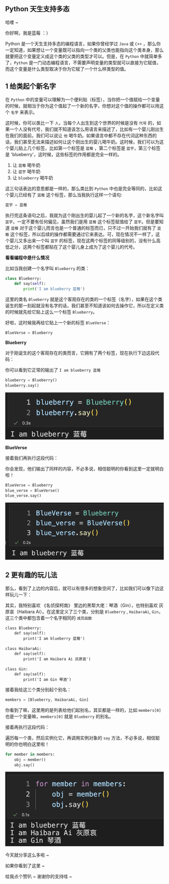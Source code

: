 ## Python 天生支持多态

哈喽 ~ 

你好啊，我是蓝莓 ：）

Python 是一个天生支持多态的编程语言，如果你曾经学过 `Java` 或 `C++` ，那么你一定知道，如果想让一个变量既可以指向一个类的父类也能指向这个类本身，那么就要把这个变量定义成这个类的父类的类型才可以。但是，在 `Python` 中就简单多了，`Python` 是一门动态编程语言，不需要声明变量的类型就可以直接为它赋值，而这个变量是什么类型取决于你为它赋了一个什么样类型的值。



## 1 给类起个新名字

在  `Python`  中的变量可以理解为一个便利贴（标签），当你把一个值赋给一个变量的时候，就相当于你为这个值起了一个新的名字，你想对这个值的操作都可以用这个 `名字` 来表示。

这时候，你可以类比一下 `人`，当每个人出生到这个世界的时候是没有 `代号` 的，如果一个人没有代号，我们就不知道该怎么用语言来描述了，比如有一个婴儿刚出生在我们的面前。我们可以说让 `他` 喝牛奶。如果语言中都不存在代词这种东西的话，我们甚至无法来描述如何让这个刚出生的婴儿喝牛奶。这时候，我们可以为这个婴儿贴上几个标签，比如第一个标签是 `蓝莓` ，第二个标签是 `蓝宇`，第三个标签是 'blueberry'，这时候，这些标签的作用都是完全一样的。

1. 让 `蓝莓` 喝牛奶
2. 让 `蓝宇` 喝牛奶
3. 让 `blueberry` 喝牛奶

这三句话表达的意思都是一样的，那么类比到 `Python` 中也是完全等同的，比如这个婴儿已经有了 `蓝莓` 这个标签，那么当我执行这样一个语句:

```python
蓝宇 = 蓝莓
```

执行完这条语句之后，我就为这个刚出生的婴儿起了一个新的名字，这个新名字叫 `蓝宇`，一定不要有任何偏见，虽然我们是用 `蓝莓` 这个标签赋值给了 `蓝宇`。但是要知道 `蓝莓` 对于这个婴儿而言也是一个普通的标签而已，只不过一开始我们就有了 `蓝莓` 这个标签，所以后续的操作都需要通过它来表达。可，现在情况不一样了，这个婴儿又多出来一个叫 `蓝宇` 的标签，现在这两个标签的同等级别的，没有什么高低之分，这两个标签都贴在了这个婴儿身上成为了这个婴儿的代号。

**看看编程中是什么情况**

比如当我创建一个名字叫 `Blueberry` 的类：

```python
class Blueberry:
    def say(self):
        print('I am blueberry 蓝莓')
```

这里的类名 `Blueberry` 就是这个客观存在的类的一个标签（名字），如果在这个类诞生的那一刻起就没有名字的话，我们甚至不知道该如何去操作它，所以在定义类的时候就先给它贴上这么一个标签 `Blueberry`。

好啦，这时候我再给它贴上一个新的标签 `BlueVerse`：

```python
BlueVerse = Blueberry
```



**Blueberry**

对于刚诞生的这个客观存在的类而言，它拥有了两个标签，现在执行下边这段代码：

你可以看到它正常的输出了 `I am blueberry 蓝莓`

```python
blueberry = Blueberry()
blueberry.say()
```

![image-20221015091235341](content.assets/image-20221015091235341.png)



**BlueVerse**

接着我们再执行这段代码：

你会发现，他们输出了同样的内容，不必多说，相信聪明的你看到这里一定就明白啦！

```python
BlueVerse = Blueberry
blue_verse = BlueVerse()
blue_verse.say()
```

![](content.assets/image-20221015091523700.png)



## 2 更有趣的玩儿法

那么，看到了上边的内容后，就可以有很多的想象空间了，比如我们可以像下边这样玩儿一下：

其实，我特别喜欢 《名侦探柯南》 里边的黑帮大佬：琴酒（Gin），也特别喜欢 灰原哀（Haibara Ai）。在这里定义了三个类，分别是 `Blueberry` , `HaibaraAi`, `Gin`，这三个类中都包含着一个名字相同的 `成员函数`

```
class Blueberry:
    def say(self):
        print('I am blueberry 蓝莓')

class HaibaraAi:
    def say(self):
        print('I am Haibara Ai 灰原哀')
        
class Gin:
    def say(self):
        print('I am Gin 琴酒')
```

接着我给这三个类分别起个别名：

```python
members = [Blueberry, HaibaraAi, Gin]
```

你看到了嘛，这里用的是列表给他们起别名，其实都是一样的，比如 `members[0]` 也是一个变量嘛，`members[0]` 就是 `Blueberry` 的别名。

接着再执行这段代码：

遍历每一个类，然后实例化它，再调用实例对象的 `say` 方法，不必多说，相信聪明的你也明白这里啦！

```python
for member in members:
    obj = member()
    obj.say()
```

![](content.assets/image-20221015094038237.png)



今天就分享这么多啦 ~ 

如果你看到了这里 ~ 

给我点个赞叭 ~ 谢谢你的支持哇 ~ 



